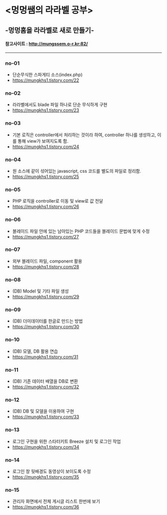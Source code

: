 # <멍멍쌤의 라라벨 공부>
## -멍멍홈을 라라벨로 새로 만들기-
#### 참고사이트 : http://mungssem.o-r.kr:82/
--------------

### no-01
- 단순무식한 스파게티 소스(index.php)
- https://mungkhs1.tistory.com/22


### no-02
- 라라벨에서도 blade 파일 하나로 단순 무식하게 구현
- https://mungkhs1.tistory.com/23


### no-03
- 기본 로직은 controller에서 처리하는 것이라 하여, controller 하나를 생성하고, 이를 통해 view가 보여지도록 함.
- https://mungkhs1.tistory.com/24


### no-04
- 원 소스에 같이 섞어있는 javascript, css 코드를 별도의 파일로 정리함.
- https://mungkhs1.tistory.com/25


### no-05
- PHP 로직을 controller로 이동 및 view로 값 전달
- https://mungkhs1.tistory.com/26


### no-06
- 블레이드 파일 안에 있는 남아있는 PHP 코드들을 블레이드 문법에 맞게 수정
- https://mungkhs1.tistory.com/27


### no-07
- 외부 블레이드 파일, component 활용
- https://mungkhs1.tistory.com/28


### no-08
- (DB) Model 및 기타 파일 생성
- https://mungkhs1.tistory.com/29


### no-09
- (DB) 더미데이터를 한글로 만드는 방법
- https://mungkhs1.tistory.com/30


### no-10
- (DB) 모델, DB 활용 연습
- https://mungkhs1.tistory.com/31


### no-11
- (DB) 기존 데이터 배열을 DB로 변환
- https://mungkhs1.tistory.com/32

### no-12
- (DB) DB 및 모델을 이용하여 구현
- https://mungkhs1.tistory.com/33


### no-13
- 로그인 구현을 위한 스타터키트 Breeze 설치 및 로그인 작업
- https://mungkhs1.tistory.com/34


### no-14
- 로그인 창 뒷배경도 동영상이 보이도록 수정
- https://mungkhs1.tistory.com/35


### no-15
- 관리자 화면에서 전체 게시글 리스트 한번에 보기
- https://mungkhs1.tistory.com/36
